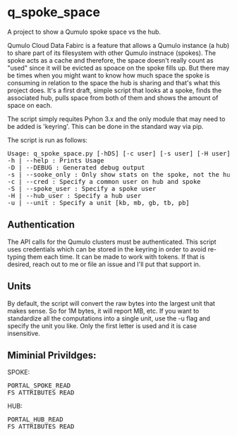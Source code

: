 # q_spoke_space
A project to show a Qumulo spoke space vs the hub.

Qumulo Cloud Data Fabirc is a feature that allows a Qumulo instance (a hub) to share part of its filesystem with other Qumulo instnace (spokes).  The spoke acts as a cache and therefore, the space doesn't really count as "used" since it will be evicted as spoace on the spoke fills up.  But there may be times when you might want to know how much space the spoke is consuming in relation to the space the hub is sharing and that's what this project does.  It's a first draft, simple script that looks at a spoke, finds the associated hub, pulls space from both of them and shows the amount of space on each.  

The script simply requites Pyhon 3.x and the only module that may need to be added is 'keyring'. This can be done in the standard way via pip.

The script is run as follows:
<pre>
Usage: q_spoke_space.py [-hDS] [-c user] [-s user] [-H user] [-u unit] spoke:path
-h | --help : Prints Usage
-D | --DEBUG : Generated debug output
-s | --sooke_only : Only show stats on the spoke, not the hub
-c | --cred : Specify a common user on hub and spoke
-S | --spoke_user : Specify a spoke user
-H | --hub_user : Specify a hub user
-u | --unit : Specify a unit [kb, mb, gb, tb, pb]
</pre>

## Authentication
The API calls for the Qumulo clusters must be authenticated.   This script uses credentials which can be stored in the keyring in order to avoid re-typing them each time.  It can be made to work with tokens.  If that is desired, reach out to me or file an issue and I'll put that support in.  

## Units
By default, the script will convert the raw bytes into the largest unit that makes sense.  So for 1M bytes, it will report MB, etc.  If you want to standardize all the computations into a single unit, use the -u flag and specify the unit you like.  Only the first letter is used and it is case insensitive.

## Miminial Privildges: 

SPOKE:
<pre>
PORTAL_SPOKE_READ
FS_ATTRIBUTES_READ
</pre>

HUB:
<pre>
PORTAL_HUB_READ
FS_ATTRIBUTES_READ
</pre>

